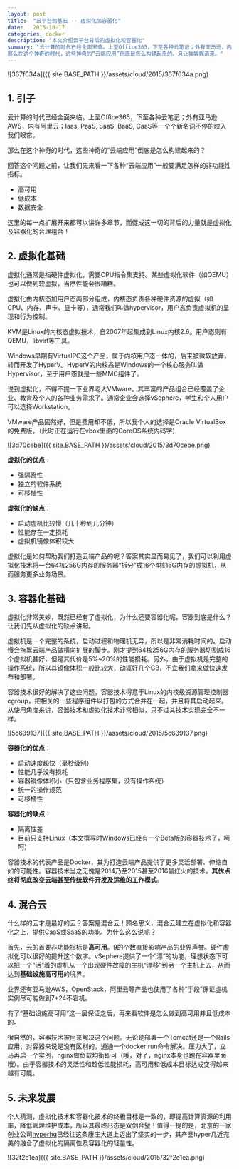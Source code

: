 ```yaml
---
layout: post
title:  "云平台的基石 -- 虚拟化加容器化"
date:   2015-10-17
categories: docker
description: "本文介绍云平台背后的虚拟化和容器化"
summary: "云计算的时代已经全面来临。上至Office365，下至各种云笔记；外有亚马逊，内有阿里云；Iaas, PaaS, SaaS, BaaS, CaaS等一个个新名词不停的映入我们眼帘。
那么在这个神奇的时代，这些神奇的“云端应用”倒底是怎么构建起来的。且让我娓娓道来。"
---
```


![367f634a]({{ site.BASE_PATH }}/assets/cloud/2015/367f634a.png)

## 1. 引子
云计算的时代已经全面来临。上至Office365，下至各种云笔记；外有亚马逊AWS，内有阿里云；Iaas, PaaS, SaaS, BaaS, CaaS等一个个新名词不停的映入我们眼帘。

那么在这个神奇的时代，这些神奇的“云端应用”倒底是怎么构建起来的？

回答这个问题之前，让我们先来看一下各种“云端应用”一般要满足怎样的非功能性指标。

- 高可用
- 低成本
- 数据安全

这里的每一点扩展开来都可以讲许多章节，而促成这一切的背后的力量就是虚拟化及容器化的合理组合！

## 2. 虚拟化基础
虚拟化通常是指硬件虚拟化，需要CPU指令集支持。某些虚拟化软件（如QEMU）也可以做到软虚拟，当然性能会很糟糕。

虚拟化由内核态加用户态两部分组成，内核态负责各种硬件资源的虚拟（如CPU、内存、声卡、显卡等），通常我们叫做hypervisor，用户态负责虚拟机的呈现和行为控制。

KVM是Linux的内核态虚拟技术，自2007年起集成到Linux内核2.6。用户态则有QEMU，libvirt等工具。

Windows早期有VirtualPC这个产品，属于内核用户态一体的，后来被微软放弃，转而开发了HyperV。HyperV的内核态是Windows的一个核心服务叫做Hypervisor，至于用户态就是一些MMC组件了。

说到虚拟化，不得不提一下业界老大VMware。其丰富的产品组合已经覆盖了企业、教育及个人的各种业务需求了。通常企业会选择vSephere，学生和个人用户可以选择Workstation。

VMware产品固然好，但是费用却不低，所以我个人的选择是Oracle VirtualBox的免费版。（此时正在运行在vbox里面的CoreOS系统内码字）

![3d70cebe]({{ site.BASE_PATH }}/assets/cloud/2015/3d70cebe.png)

**虚拟化的优点**：

- 强隔离性
- 独立的软件系统
- 可移植性

**虚拟化的缺点**：

- 启动虚机比较慢（几十秒到几分钟）
- 性能存在一定损耗
- 虚拟机镜像体积较大

虚拟化是如何帮助我们打造云端产品的呢？答案其实显而易见了，我们可以利用虚拟化技术将一台64核256G内存的服务器“拆分”成16个4核16G内存的虚拟机，从而服务更多业务场景。


## 3. 容器化基础
虚拟化非常美妙，既然已经有了虚拟化，为什么还要容器化呢，容器到底是什么？让我们先从虚拟化的缺点讲起。

虚拟机是一个完整的系统，启动过程和物理机无异，所以是非常消耗时间的。启动慢会拖累云端产品做横向扩展的脚步。刚才提到64核256G内存的服务器切割成16个虚拟机甚好，但是其代价是5%~20%的性能损耗。另外，由于虚拟机是完整的操作系统，所以其镜像体积一般比较大，动辄好几个GB，不宜我们拿来做快速发布和部署。

容器技术很好的解决了这些问题。容器技术得意于Linux的内核级资源管理控制器cgroup，把相关的一些程序组件以打包的方式合并在一起，并且将其启动起来。从使用角度来讲，容器技术和虚拟化技术非常相似，只不过其技术实现完全不一样。

![5c639137]({{ site.BASE_PATH }}/assets/cloud/2015/5c639137.png)

**容器化的优点**：

- 启动速度超快（毫秒级别）
- 性能几乎没有损耗
- 容器镜像体积小（只包含业务程序集，没有操作系统）
- 统一的操作规范
- 可移植性

**容器化的缺点**：

- 隔离性差
- 目前只支持Linux（本文撰写时Windows已经有一个Beta版的容器技术了，呵呵）

容器技术的代表产品是Docker，其为打造云端产品提供了更多灵活部署、伸缩自如的可能性。容器技术当之无愧是2014乃至2015甚至2016最红火的技术，**其优点终将彻底改变云端甚至传统软件开发及运维的工作模式**。

## 4. 混合云
什么样的云才是最好的云？答案是混合云！顾名思义，混合云建立在虚拟化和容器化之上，提供CaaS或SaaS的功能。为什么这么说呢？

首先，云的首要非功能指标是**高可用**。9的个数直接影响产品的业界声誉。硬件虚拟化可以很好的提升这个数字。vSephere提供了一个“漂”的功能，理想状态下可以把一个“活”着的虚机从一个出现硬件故障的主机“漂移”到另一个主机上去，从而达到**基础设施高可用**的境界。

业界还有亚马逊AWS，OpenStack，阿里云等产品也使用了各种“手段”保证虚机实例尽可能做到7*24不宕机。

有了“基础设施高可用”这一层保证之后，再来看软件是怎么做到高可用并且低成本的。

很自然的，容器技术被用来解决这个问题。无论是部署一个Tomcat还是一个Rails应用，对容器来说是没有区别的，通通一个docker run命令解决。压力大了，立马再启一个实例，nginx做负载均衡即可（哦，对了，nginx本身也跑在容器里面哦）。由于容器技术的灵活性和超低性能损耗，高可用和低成本目标达成变得越来越有可能。

## 5. 未来发展
个人猜测，虚拟化技术和容器化技术的终极目标是一致的，即提高计算资源的利用率，降低管理维护成本，所以其最终形态是双剑合璧！值得一提的是，北京的一家创业公司[hyperhq](https://hyper.sh/)已经往这条康庄大道上迈出了坚实的一步，其产品hyper几近完美的融合了虚拟化的隔离性及容器化的轻量性。

![32f2e1ea]({{ site.BASE_PATH }}/assets/cloud/2015/32f2e1ea.png)
